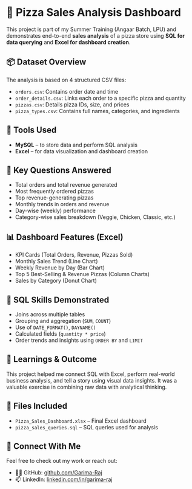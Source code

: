 # 🍕 Pizza Sales Analysis Dashboard

This project is part of my Summer Training (Angaar Batch, LPU) and demonstrates end-to-end **sales analysis** of a pizza store using **SQL for data querying** and **Excel for dashboard creation**.


## 📦 Dataset Overview

The analysis is based on 4 structured CSV files:

- `orders.csv`: Contains order date and time
- `order_details.csv`: Links each order to a specific pizza and quantity
- `pizzas.csv`: Details pizza IDs, size, and prices
- `pizza_types.csv`: Contains full names, categories, and ingredients


## 🔧 Tools Used

- **MySQL** – to store data and perform SQL analysis
- **Excel** – for data visualization and dashboard creation


## 🧠 Key Questions Answered

- Total orders and total revenue generated
- Most frequently ordered pizzas
- Top revenue-generating pizzas
- Monthly trends in orders and revenue
- Day-wise (weekly) performance
- Category-wise sales breakdown (Veggie, Chicken, Classic, etc.)


## 📊 Dashboard Features (Excel)

- KPI Cards (Total Orders, Revenue, Pizzas Sold)
- Monthly Sales Trend (Line Chart)
- Weekly Revenue by Day (Bar Chart)
- Top 5 Best-Selling & Revenue Pizzas (Column Charts)
- Sales by Category (Donut Chart)


## 📝 SQL Skills Demonstrated

- Joins across multiple tables
- Grouping and aggregation (`SUM`, `COUNT`)
- Use of `DATE_FORMAT()`, `DAYNAME()`
- Calculated fields (`quantity * price`)
- Order trends and insights using `ORDER BY` and `LIMIT`


## 🧠 Learnings & Outcome

This project helped me connect SQL with Excel, perform real-world business analysis, and tell a story using visual data insights. It was a valuable exercise in combining raw data with analytical thinking.


## 📁 Files Included

- `Pizza_Sales_Dashboard.xlsx` – Final Excel dashboard
- `pizza_sales_queries.sql` – SQL queries used for analysis


## 🔗 Connect With Me

Feel free to check out my work or reach out:

- 👩‍💻 GitHub: [github.com/Garima-Raj](https://github.com/Garima-Raj)
- 📫 LinkedIn: [linkedin.com/in/garima-raj](https://www.linkedin.com/in/garima-raj) 

